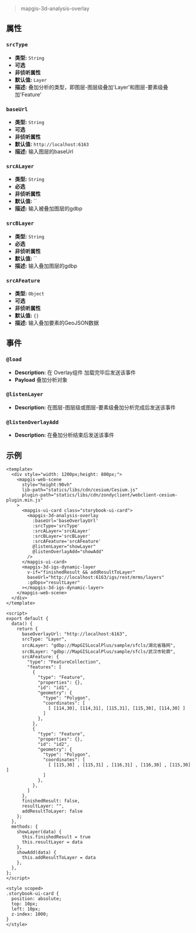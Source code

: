 > mapgis-3d-analysis-overlay

## 属性

### `srcType`

- **类型:** `String`
- **可选**
- **非侦听属性**
- **默认值:** `Layer`
- **描述:** 叠加分析的类型，即图层-图层级叠加'Layer'和图层-要素级叠加'Feature'

### `baseUrl`

- **类型:** `String`
- **可选**
- **非侦听属性**
- **默认值:** `http://localhost:6163`
- **描述:** 输入图层的baseUrl

### `srcALayer`

- **类型:** `String`
- **必选**
- **非侦听属性**
- **默认值:** ``
- **描述:** 输入被叠加图层的gdbp

### `srcBLayer`

- **类型:** `String`
- **必选**
- **非侦听属性**
- **默认值:** ``
- **描述:** 输入叠加图层的gdbp

### `srcAFeature`
- **类型:** `Object`
- **可选**
- **非侦听属性**
- **默认值:** `{}`
- **描述:** 输入叠加要素的GeoJSON数据

## 事件

### `@load`

- **Description:** 在 Overlay组件 加载完毕后发送该事件
- **Payload** 叠加分析对象

### `@listenLayer`

- **Description:** 在图层-图层级或图层-要素级叠加分析完成后发送该事件

### `@listenOverlayAdd`

- **Description:** 在叠加分析结束后发送该事件


## 示例

```vue
<template>
  <div style="width: 1200px;height: 800px;">
    <mapgis-web-scene
      style="height:90vh"
      lib-path="statics/libs/cdn/cesium/Cesium.js"
      plugin-path="statics/libs/cdn/zondyclient/webclient-cesium-plugin.min.js"
    >
      <mapgis-ui-card class="storybook-ui-card">
        <mapgis-3d-analysis-overlay 
          :baseUrl='baseOverlayUrl'
          :srcType='srcType'
          :srcALayer='srcALayer'
          :srcBLayer='srcBLayer'
          :srcAFeature='srcAFeature'
          @listenLayer="showLayer" 
          @listenOverlayAdd="showAdd"
        />
      </mapgis-ui-card>
      <mapgis-3d-igs-dynamic-layer 
        v-if="finishedResult && addResultToLayer" 
        baseUrl="http://localhost:6163/igs/rest/mrms/layers" 
        :gdbps="resultLayer"
      ></mapgis-3d-igs-dynamic-layer>
    </mapgis-web-scene>
  </div>
</template>

<script>
export default {
  data() {
    return {
      baseOverlayUrl: "http://localhost:6163",
      srcType: "Layer",
      srcALayer: "gdbp://MapGISLocalPlus/sample/sfcls/湖北省路网",
      srcBLayer: "gdbp://MapGISLocalPlus/sample/sfcls/武汉市轮廓",
      srcAFeature: {
        "type": "FeatureCollection",
        "features": [
          {
            "type": "Feature",
            "properties": {},
            "id": "id1",
            "geometry": {
              "type": "Polygon",
              "coordinates": [
                [ [114,30], [114,31], [115,31], [115,30], [114,30] ]
              ]
            },
          },
          {
            "type": "Feature",
            "properties": {},
            "id": "id2",
            "geometry": {
              "type": "Polygon",
              "coordinates": [
                [ [115,30] , [115,31] , [116,31] , [116,30] , [115,30] ]
              ]
            },
          },
        ]
      },
      finishedResult: false,
      resultLayer: "",
      addResultToLayer: false
    };
  },
  methods: {
    showLayer(data) {
      this.finishedResult = true
      this.resultLayer = data
    },
    showAdd(data) {
      this.addResultToLayer = data
    },
  },
};
</script>

<style scoped>
.storybook-ui-card {
  position: absolute;
  top: 10px;
  left: 10px;
  z-index: 1000;
}
</style>
```
